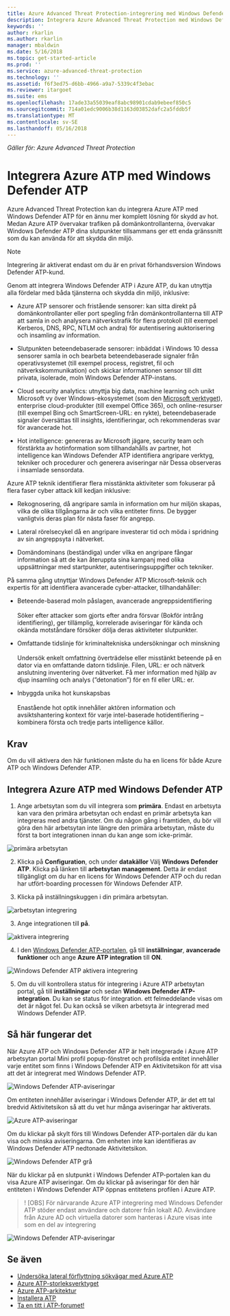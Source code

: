 ```yaml
---
title: Azure Advanced Threat Protection-integrering med Windows Defender ATP | Microsoft Docs
description: Integrera Azure Advanced Threat Protection med Windows Defender ATP för fullständig threat detection täckning
keywords: ''
author: rkarlin
ms.author: rkarlin
manager: mbaldwin
ms.date: 5/16/2018
ms.topic: get-started-article
ms.prod: ''
ms.service: azure-advanced-threat-protection
ms.technology: ''
ms.assetid: f6f3ed75-d6bb-4966-a9a7-5339c4f3ebac
ms.reviewer: itargoet
ms.suite: ems
ms.openlocfilehash: 17ade33a55039eaf8abc98901cdab9ebeef850c5
ms.sourcegitcommit: 714a01edc9006b38d1163d03852dafc2a5fddb5f
ms.translationtype: MT
ms.contentlocale: sv-SE
ms.lasthandoff: 05/16/2018
---
```

*Gäller för: Azure Advanced Threat Protection*

# <a name="integrating-azure-atp-with-windows-defender-atp"></a>Integrera Azure ATP med Windows Defender ATP

Azure Advanced Threat Protection kan du integrera Azure ATP med Windows Defender ATP för en ännu mer komplett lösning för skydd av hot. Medan Azure ATP övervakar trafiken på domänkontrollanterna, övervakar Windows Defender ATP dina slutpunkter tillsammans ger ett enda gränssnitt som du kan använda för att skydda din miljö.

> [!NOTE]
> Integrering är aktiverat endast om du är en privat förhandsversion Windows Defender ATP-kund.
 
Genom att integrera Windows Defender ATP i Azure ATP, du kan utnyttja alla fördelar med båda tjänsterna och skydda din miljö, inklusive:

- Azure ATP sensorer och fristående sensorer: kan sitta direkt på domänkontrollanter eller port spegling från domänkontrollanterna till ATP att samla in och analysera nätverkstrafik för flera protokoll (till exempel Kerberos, DNS, RPC, NTLM och andra) för autentisering auktorisering och insamling av information. 

-   Slutpunkten beteendebaserade sensorer: inbäddat i Windows 10 dessa sensorer samla in och bearbeta beteendebaserade signaler från operativsystemet (till exempel process, registret, fil och nätverkskommunikation) och skickar informationen sensor till ditt privata, isolerade, moln Windows Defender ATP-instans.

- Cloud security analytics: utnyttja big data, machine learning och unikt Microsoft vy över Windows-ekosystemet (som den [Microsoft verktyget](https://www.microsoft.com/download/malicious-software-removal-tool-details.aspx)), enterprise cloud-produkter (till exempel Office 365), och online-resurser (till exempel Bing och SmartScreen-URL: en rykte), beteendebaserade signaler översättas till insights, identifieringar, och rekommenderas svar för avancerade hot.

- Hot intelligence: genereras av Microsoft jägare, security team och förstärkta av hotinformation som tillhandahålls av partner, hot intelligence kan Windows Defender ATP identifiera angripare verktyg, tekniker och procedurer och generera aviseringar när Dessa observeras i insamlade sensordata.

Azure ATP teknik identifierar flera misstänkta aktiviteter som fokuserar på flera faser cyber attack kill kedjan inklusive:

- Rekognosering, då angripare samla in information om hur miljön skapas, vilka de olika tillgångarna är och vilka entiteter finns. De bygger vanligtvis deras plan för nästa faser för angrepp.

- Lateral rörelsecykel då en angripare investerar tid och möda i spridning av sin angreppsyta i nätverket.

- Domändominans (beständiga) under vilka en angripare fångar information så att de kan återuppta sina kampanj med olika uppsättningar med startpunkter, autentiseringsuppgifter och tekniker.

På samma gång utnyttjar Windows Defender ATP Microsoft-teknik och expertis för att identifiera avancerade cyber-attacker, tillhandahåller:

- Beteende-baserad moln påslagen, avancerade angreppsidentifiering<br></br>Söker efter attacker som gjorts efter andra försvar (Bokför intrång identifiering), ger tillämplig, korrelerade aviseringar för kända och okända motståndare försöker dölja deras aktiviteter slutpunkter.

- Omfattande tidslinje för kriminaltekniska undersökningar och minskning<br></br>Undersök enkelt omfattning överträdelse eller misstänkt beteende på en dator via en omfattande datorn tidslinje. Filen, URL: er och nätverk anslutning inventering över nätverket. Få mer information med hjälp av djup insamling och analys (”detonation”) för en fil eller URL: er.

- Inbyggda unika hot kunskapsbas<br></br>Enastående hot optik innehåller aktören information och avsiktshantering kontext för varje intel-baserade hotidentifiering – kombinera första och tredje parts intelligence källor.

## <a name="prerequisites"></a>Krav

Om du vill aktivera den här funktionen måste du ha en licens för både Azure ATP och Windows Defender ATP. 


## <a name="how-to-integrate-azure-atp-with-windows-defender-atp"></a>Integrera Azure ATP med Windows Defender ATP

1. Ange arbetsytan som du vill integrera som **primära**. Endast en arbetsyta kan vara den primära arbetsytan och endast en primär arbetsyta kan integreras med andra tjänster. Om du någon gång i framtiden, du bör vill göra den här arbetsytan inte längre den primära arbetsytan, måste du först ta bort integrationen innan du kan ange som icke-primär.

 ![primära arbetsytan](./media/primary-workspace.png)

2. Klicka på **Configuration**, och under **datakällor** Välj **Windows Defender ATP**. Klicka på länken till **arbetsytan management**. Detta är endast tillgängligt om du har en licens för Windows Defender ATP och du redan har utfört-boarding processen för Windows Defender ATP. 

3. Klicka på inställningskuggen i din primära arbetsytan.

 ![arbetsytan integrering](./media/edit-workspace.png)
 
3. Ange integrationen till **på**. 

 ![aktivera integrering](./media/enable-integration.png)

4. I den [Windows Defender ATP-portalen](https://beta.securitycenter.windows.com/preferences/advanced), gå till **inställningar**, **avancerade funktioner** och ange **Azure ATP integration** till  **ON**. 

 ![Windows Defender ATP aktivera integrering](./media/wd-atp-enable.png)

5. Om du vill kontrollera status för integrering i Azure ATP arbetsytan portal, gå till **inställningar** och sedan **Windows Defender ATP-integration**. Du kan se status för integration. ett felmeddelande visas om det är något fel. Du kan också se vilken arbetsyta är integrerad med Windows Defender ATP.

## <a name="how-it-works"></a>Så här fungerar det

När Azure ATP och Windows Defender ATP är helt integrerade i Azure ATP arbetsytan portal Mini profil popup-fönstret och profilsida entitet innehåller varje entitet som finns i Windows Defender ATP en Aktivitetsikon för att visa att det är integrerat med Windows Defender ATP. 

 ![Windows Defender ATP-aviseringar](./media/profile-alerts-wd.png)

Om entiteten innehåller aviseringar i Windows Defender ATP, är det ett tal bredvid Aktivitetsikon så att du vet hur många aviseringar har aktiverats.

 ![Azure ATP-aviseringar](./media/atp-integrated-wd-icon-alerts.png)

Om du klickar på skylt förs till Windows Defender ATP-portalen där du kan visa och minska aviseringarna. Om enheten inte kan identifieras av Windows Defender ATP nedtonade Aktivitetsikon. 

 ![Windows Defender ATP grå](./media/wd-grey.png)

När du klickar på en slutpunkt i Windows Defender ATP-portalen kan du visa Azure ATP aviseringar. Om du klickar på aviseringar för den här entiteten i Windows Defender ATP öppnas entitetens profilen i Azure ATP. 
 
 > ! [OBS] För närvarande Azure ATP integrering med Windows Defender ATP stöder endast användare och datorer från lokalt AD. Användare från Azure AD och virtuella datorer som hanteras i Azure visas inte som en del av integrering 

![Windows Defender ATP-aviseringar](./media/wd-atp-alerts.png)


## <a name="see-also"></a>Se även

- [Undersöka lateral förflyttning sökvägar med Azure ATP](use-case-lateral-movement-path.md)
- [Azure ATP-storleksverktyget](http://aka.ms/aatpsizingtool)
- [Azure ATP-arkitektur](atp-architecture.md)
- [Installera ATP](install-atp-step1.md)
- [Ta en titt i ATP-forumet!](https://aka.ms/azureatpcommunity)

